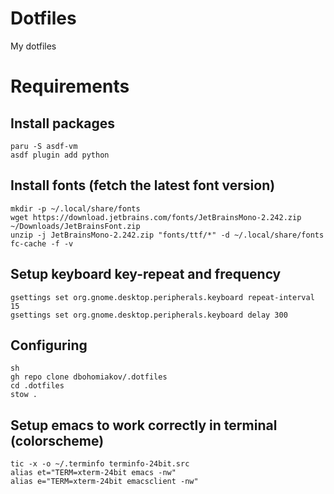 # Dotfiles
My dotfiles

# Requirements
## Install packages
```
paru -S asdf-vm
asdf plugin add python
```
## Install fonts (fetch the latest font version)
```
mkdir -p ~/.local/share/fonts
wget https://download.jetbrains.com/fonts/JetBrainsMono-2.242.zip ~/Downloads/JetBrainsFont.zip
unzip -j JetBrainsMono-2.242.zip "fonts/ttf/*" -d ~/.local/share/fonts
fc-cache -f -v
```
## Setup keyboard key-repeat and frequency
```
gsettings set org.gnome.desktop.peripherals.keyboard repeat-interval 15
gsettings set org.gnome.desktop.peripherals.keyboard delay 300
```
## Configuring
```
sh
gh repo clone dbohomiakov/.dotfiles
cd .dotfiles
stow .
```
## Setup emacs to work correctly in terminal (colorscheme)
```
tic -x -o ~/.terminfo terminfo-24bit.src
alias et="TERM=xterm-24bit emacs -nw"
alias e="TERM=xterm-24bit emacsclient -nw"
```
